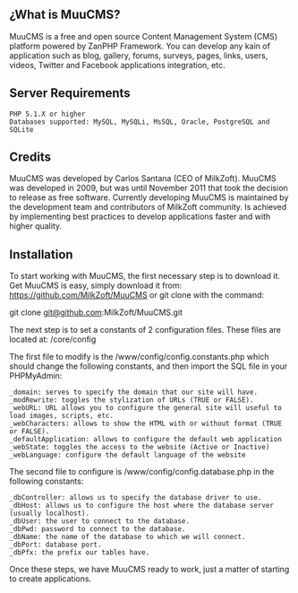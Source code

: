 ¿What is MuuCMS?
------------------------
MuuCMS is a free and open source Content Management System (CMS) platform powered by ZanPHP Framework. You can develop any kain of application such as blog, gallery, forums, surveys, pages, links, users, videos, Twitter and Facebook applications integration, etc.

Server Requirements
-------------------------
    PHP 5.1.X or higher
    Databases supported: MySQL, MySQLi, MsSQL, Oracle, PostgreSQL and SQLite 

Credits
-------------------------
MuuCMS was developed by Carlos Santana (CEO of MilkZoft). MuuCMS was developed in 2009, but was until November 2011 that took the decision to release as free software.
Currently developing MuuCMS is maintained by the development team and contributors of MilkZoft community.
Is achieved by implementing best practices to develop applications faster and with higher quality. 

Installation
-------------------------
To start working with MuuCMS, the first necessary step is to download it. Get MuuCMS is easy, simply download it from: https://github.com/MilkZoft/MuuCMS or git clone with the command:

git clone git@github.com:MilkZoft/MuuCMS.git

The next step is to set a constants of 2 configuration files. These files are located at: /core/config

The first file to modify is the /www/config/config.constants.php which should change the following constants, and then import the SQL file in your PHPMyAdmin:

    _domain: serves to specify the domain that our site will have.
    _modRewrite: toggles the stylization of URLs (TRUE or FALSE).
    _webURL: URL allows you to configure the general site will useful to load images, scripts, etc.
    _webCharacters: allows to show the HTML with or without format (TRUE or FALSE).
    _defaultApplication: allows to configure the default web application
    _webState: toggles the access to the website (Active or Inactive)
    _webLanguage: configure the default language of the website 

The second file to configure is /www/config/config.database.php in the following constants:

    _dbController: allows us to specify the database driver to use.
    _dbHost: allows us to configure the host where the database server (usually localhost).
    _dbUser: the user to connect to the database.
    _dbPwd: password to connect to the database.
    _dbName: the name of the database to which we will connect.
    _dbPort: database port.
    _dbPfx: the prefix our tables have. 

Once these steps, we have MuuCMS ready to work, just a matter of starting to create applications. 